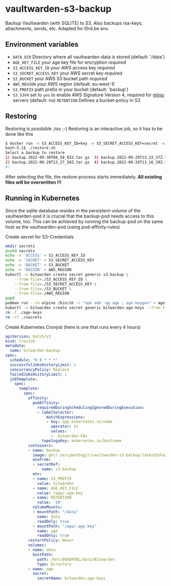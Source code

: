 # vaultwarden-s3-backup
Backup Vaultwarden (with SQLITE) to S3. Also backups rsa-keys, attachments, sends, etc.
Adapted for l0rd.be env.



## Environment variables

- `DATA_DIR` Directory where all vaultwarden-data is stored (default: '/data')
- `AGE_KEY_FILE` your age key file for encryption *required* 
- `S3_ACCESS_KEY_ID` your AWS access key *required*
- `S3_SECRET_ACCESS_KEY` your AWS secret key *required*
- `S3_BUCKET` your AWS S3 bucket path *required*
- `AWS_REGION` your AWS region (default: eu-west-1)
- `S3_PREFIX` path prefix in your bucket (default: 'backup')
- `S3_S3V4` set to `yes` to enable AWS Signature Version 4, required for [minio](https://minio.io) servers (default: no)
  `RETENTION` Defines a bucket-policy in S3

## Restoring
Restoring is possbible ,too ;-) Restoring is an interactive job, so it has to be done like this

```sh
$ docker run -e S3_ACCESS_KEY_ID=key -e S3_SECRET_ACCESS_KEY=secret -e S3_BUCKET=my-bucket -e S3_PREFIX=backup -e S3_ENDPOINT=https://s3.*** -ti -v /vaultwarden-data:/data  vaultwarden-s3-backup /bin/bash
bash-5.1$ ./restore.sh
Select a backup to restore
1) backup.2022-09-30T08_58_03Z.tar.gz  3) backup.2022-09-29T13_22_37Z.tar.gz  5) backup.2022-09-29T13_15_26Z.tar.gz
2) backup.2022-09-29T13_27_50Z.tar.gz  4) backup.2022-09-29T13_16_39Z.tar.gz  6) backup.2022-09-29T13_10_01Z.tar.gz
#?
```

After selecting the file, the restore-process starts immediately. **All existing files will be overwritten !!!**

## Running in Kubernetes
Since the sqlite database resides in the persistent-volume of the vaultwarden-pod it is crucial that the backup-pod needs access to this volume, too.
This can be achieved by running the backup-pod on the same host as the vaultwarden-pod (using pod-affinity-rules)

Create secret for S3-Credentials

```bash
mkdir secrets
pushd secrets
echo -n 'ACCESS' > S3_ACCESS_KEY_ID
echo -n 'SECRET' > S3_SECRET_ACCESS_KEY
echo -n 'BUCKET' > S3_BUCKET
echo -n 'REGION' > AWS_REGION
kubectl -n bitwarden create secret generic s3-backup \
    --from-file=./S3_ACCESS_KEY_ID \
    --from-file=./S3_SECRET_ACCESS_KEY \
    --from-file=./S3_BUCKET \
    --from-file=./AWS_REGION
popd
podman run --rm alpine /bin/sh -c "apk add -qq age ; age-keygen" > age-keys
kubectl -n bitwarden create secret generic bitwarden-age-keys --from-file=.age.key=./age-keys
rm -f ./age-keys
rm -rf ./secrets
```

Create Kubernetes Cronjob (here is one that runs every 4 hours)

```yaml
apiVersion: batch/v1
kind: CronJob
metadata:
  name: bitwarden-backup
spec:
  schedule: "0 0 * * *"
  successfulJobsHistoryLimit: 1
  concurrencyPolicy: Replace
  failedJobsHistoryLimit: 1
  jobTemplate:
    spec:
      template:
        spec:
          affinity:
            podAffinity:
              requiredDuringSchedulingIgnoredDuringExecution:
              - labelSelector:
                  matchExpressions:
                  - key: app.kubernetes.io/name
                    operator: In
                    values: 
                    -  bitwarden-k8s
                topologyKey: kubernetes.io/hostname
          containers:
          - name: backup
            image: ghcr.io/cyberbugjr/vaultwarden-s3-backup:latest@sha256:----
            envFrom:
            - secretRef:
                name: s3-backup
            env:
            - name: S3_PREFIX
              value: bitwarden
            - name: AGE_KEY_FILE
              value: /app/.age.key
            - name: RETENTION
              value: '20'
            volumeMounts:
            - mountPath: "/data"
              name: data
              readOnly: true
            - mountPath: "/app/.age.key"
              name: age
              readOnly: true
          restartPolicy: Never
          volumes:
          - name: data
            hostPath:
              path: /mnt/DEADPOOL/data/Bitwarden
              type: Directory
          - name: age
            secret:
              secretName: bitwarden-age-keys